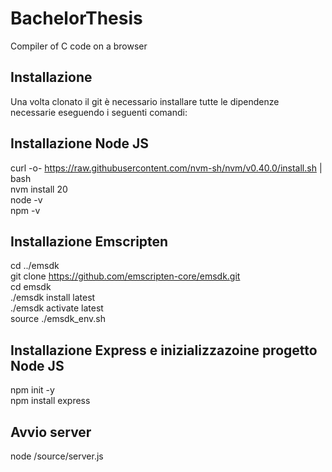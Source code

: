 # BachelorThesis
Compiler of C code on a browser

## Installazione
Una volta clonato il git è necessario installare tutte le dipendenze necessarie eseguendo i seguenti comandi:

## Installazione Node JS
curl -o- https://raw.githubusercontent.com/nvm-sh/nvm/v0.40.0/install.sh | bash  
nvm install 20	 
node -v  
npm -v   

## Installazione Emscripten
cd ../emsdk  
git clone https://github.com/emscripten-core/emsdk.git  
cd emsdk  
./emsdk install latest  
./emsdk activate latest  
source ./emsdk_env.sh

## Installazione Express e inizializzazoine progetto Node JS
npm init -y  
npm install express

## Avvio server 
node /source/server.js
